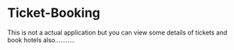# Ticket-Booking
This is not a actual application but you can view some details of tickets and book hotels also...........
